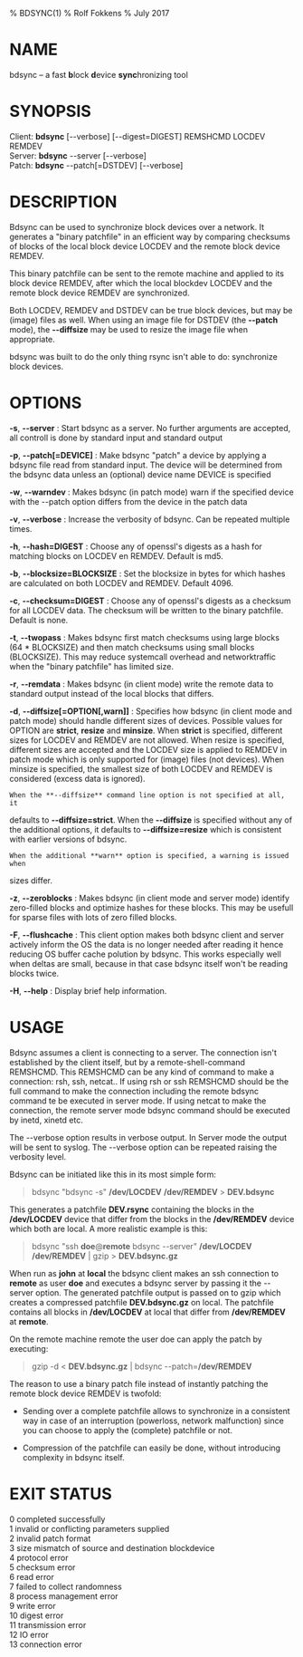 % BDSYNC(1)
% Rolf Fokkens
% July 2017

# NAME

bdsync – a fast **b**lock **d**evice **sync**hronizing tool

# SYNOPSIS

Client: **bdsync** [--verbose] [--digest=DIGEST] REMSHCMD LOCDEV REMDEV  
Server: **bdsync** --server [--verbose]  
Patch: **bdsync** --patch[=DSTDEV] [--verbose]  

# DESCRIPTION
Bdsync can be used to synchronize block devices over a network. It generates a
"binary patchfile" in an efficient way by comparing checksums of blocks of the
local block device LOCDEV and the remote block device REMDEV.

This binary patchfile can be sent to the remote machine and applied to its
block device REMDEV, after which the local blockdev LOCDEV and the remote block
device REMDEV are synchronized.

Both LOCDEV, REMDEV and DSTDEV can be true block devices, but may be (image)
files as well. When using an image file for DSTDEV (the **--patch** mode),
the **--diffsize** may be used to resize the image file when appropriate.

bdsync was built to do the only thing rsync isn't able to do: synchronize block
devices.

# OPTIONS

**-s**, **--server**
:   Start bdsync as a server. No further arguments are accepted, all controll
is done by standard input and standard output

**-p**, **--patch[=DEVICE]**
:   Make bdsync "patch" a device by applying a bdsync file read from standard
input. The device will be determined from the bdsync data unless an (optional)
device name DEVICE is specified

**-w**, **--warndev**
:   Makes bdsync (in patch mode) warn if the specified device with the --patch
option differs from the device in the patch data

**-v**, **--verbose**
:   Increase the verbosity of bdsync. Can be repeated multiple times.

**-h**, **--hash=DIGEST**
:   Choose any of openssl's digests as a hash for matching blocks on LOCDEV en
REMDEV. Default is md5.

**-b**, **--blocksize=BLOCKSIZE**
:   Set the blocksize in bytes for which hashes are calculated on both LOCDEV
and REMDEV. Default 4096.

**-c**, **--checksum=DIGEST**
:   Choose any of openssl's digests as a checksum for all LOCDEV data. The
checksum will be written to the binary patchfile. Default is none.

**-t**, **--twopass**
:   Makes bdsync first match checksums using large blocks (64 * BLOCKSIZE) and
then match checksums using small blocks (BLOCKSIZE). This may reduce systemcall
overhead and networktraffic when the "binary patchfile" has limited size.

**-r**, **--remdata**
:   Makes bdsync (in client mode) write the remote data to standard output
instead of the local blocks that differs.

**-d**, **--diffsize[=OPTION[,warn]]**
:   Specifies how bdsync (in client mode and patch mode) should handle
different sizes of devices. Possible values for OPTION are **strict**,
**resize** and **minsize**. When **strict** is specified, different sizes for
LOCDEV and REMDEV are not allowed. When resize is specified, different sizes
are accepted and the LOCDEV size is applied to REMDEV in patch mode which is
only supported for (image) files (not devices). When minsize is specified, the
smallest size of both LOCDEV and REMDEV is considered (excess data is ignored).

    When the **--diffsize** command line option is not specified at all, it
defaults to **--diffsize=strict**. When the **--diffsize** is specified
without any of the additional options, it defaults to **--diffsize=resize**
which is consistent with earlier versions of bdsync.

    When the additional **warn** option is specified, a warning is issued when
sizes differ.

**-z**, **--zeroblocks**
:   Makes bdsync (in client mode and server mode) identify zero-filled blocks
and optimize hashes for these blocks. This may be usefull for sparse files with
lots of zero filled blocks.

**-F**, **--flushcache**
:   This client option makes both bdsync client and server actively inform the
OS the data is no longer needed after reading it hence reducing OS buffer cache
polution by bdsync. This works especially well when deltas are small, because
in that case bdsync itself won't be reading blocks twice.

**-H**, **--help**
:   Display brief help information.

# USAGE
Bdsync assumes a client is connecting to a server. The connection isn't
established by the client itself, but by a remote-shell-command REMSHCMD. This
REMSHCMD can be any kind of command to make a connection: rsh, ssh, netcat..
If using rsh or ssh REMSHCMD should be the full command to make the connection
including the remote bdsync command te be executed in server mode. If using
netcat to make the connection, the remote server mode bdsync command should be
executed by inetd, xinetd etc.

The --verbose option results in verbose output. In Server mode the output will
be sent to syslog. The --verbose option can be repeated raising the verbosity
level.

Bdsync can be initiated like this in its most simple form:

> bdsync "bdsync -s" **/dev/LOCDEV** **/dev/REMDEV** > **DEV.bdsync**

This generates a patchfile **DEV.rsync** containing the blocks in the
**/dev/LOCDEV** device that differ from the blocks in the **/dev/REMDEV**
device which both are local. A more realistic example is this:

> bdsync "ssh **doe**\@**remote** bdsync --server" **/dev/LOCDEV**
**/dev/REMDEV** | gzip > **DEV.bdsync.gz**

When run as **john** at **local** the bdsync client makes an ssh connection to
**remote** as user **doe** and executes a bdsync server by passing it the
--server option. The generated patchfile output is passed on to gzip which
creates a compressed patchfile **DEV.bdsync.gz** on local. The patchfile
contains all blocks in **/dev/LOCDEV** at local that differ from
**/dev/REMDEV** at **remote**.

On the remote machine remote the user doe can apply the patch by executing:

> gzip -d < **DEV.bdsync.gz** | bdsync --patch=**/dev/REMDEV**

The reason to use a binary patch file instead of instantly patching the remote
block device REMDEV is twofold:

* Sending over a complete patchfile allows to synchronize in a consistent way
in case of an interruption (powerloss, network malfunction) since you can
choose to apply the (complete) patchfile or not.

* Compression of the patchfile can easily be done, without introducing
complexity in bdsync itself.

# EXIT STATUS
0 completed successfully  
1 invalid or conflicting parameters supplied  
2 invalid patch format  
3 size mismatch of source and destination blockdevice  
4 protocol error  
5 checksum error  
6 read error  
7 failed to collect randomness  
8 process management error  
9 write error  
10 digest error  
11 transmission error  
12 IO error  
13 connection error  

